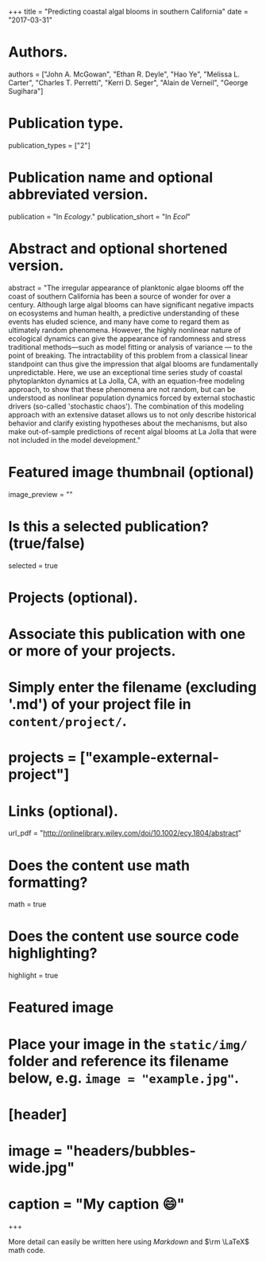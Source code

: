 +++
title = "Predicting coastal algal blooms in southern California"
date = "2017-03-31"

# Authors.
authors = ["John A. McGowan", "Ethan R. Deyle", "Hao Ye", "Melissa L. Carter", "Charles T. Perretti", "Kerri D. Seger", "Alain de Verneil", "George Sugihara"]

# Publication type.
publication_types = ["2"]

# Publication name and optional abbreviated version.
publication = "In *Ecology*."
publication_short = "In *Ecol*"

# Abstract and optional shortened version.
abstract = "The irregular appearance of planktonic algae blooms off the coast of southern California has been a source of wonder for over a century. Although large algal blooms can have significant negative impacts on ecosystems and human health, a predictive understanding of these events has eluded science, and many have come to regard them as ultimately random phenomena. However, the highly nonlinear nature of ecological dynamics can give the appearance of randomness and stress traditional methods—such as model fitting or analysis of variance — to the point of breaking. The intractability of this problem from a classical linear standpoint can thus give the impression that algal blooms are fundamentally unpredictable. Here, we use an exceptional time series study of coastal phytoplankton dynamics at La Jolla, CA, with an equation-free modeling approach, to show that these phenomena are not random, but can be understood as nonlinear population dynamics forced by external stochastic drivers (so-called 'stochastic chaos'). The combination of this modeling approach with an extensive dataset allows us to not only describe historical behavior and clarify existing hypotheses about the mechanisms, but also make out-of-sample predictions of recent algal blooms at La Jolla that were not included in the model development."

# Featured image thumbnail (optional)
image_preview = ""

# Is this a selected publication? (true/false)
selected = true

# Projects (optional).
#   Associate this publication with one or more of your projects.
#   Simply enter the filename (excluding '.md') of your project file in `content/project/`.
# projects = ["example-external-project"]

# Links (optional).
url_pdf = "http://onlinelibrary.wiley.com/doi/10.1002/ecy.1804/abstract"

# Does the content use math formatting?
math = true

# Does the content use source code highlighting?
highlight = true

# Featured image
# Place your image in the `static/img/` folder and reference its filename below, e.g. `image = "example.jpg"`.
# [header]
# image = "headers/bubbles-wide.jpg"
# caption = "My caption :smile:"

+++

More detail can easily be written here using *Markdown* and $\rm \LaTeX$ math code.
